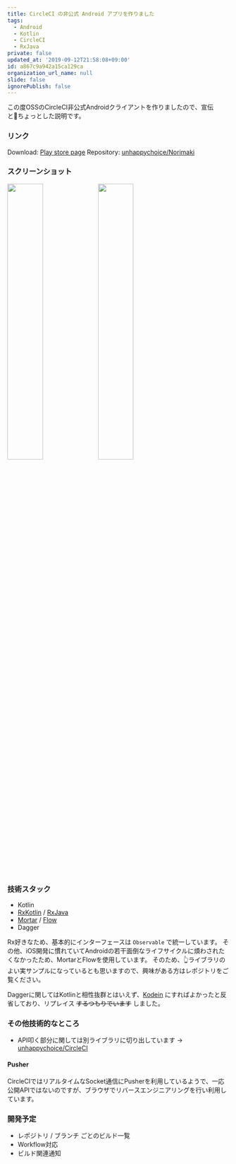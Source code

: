 ```yaml
---
title: CircleCI の非公式 Android アプリを作りました
tags:
  - Android
  - Kotlin
  - CircleCI
  - RxJava
private: false
updated_at: '2019-09-12T21:58:08+09:00'
id: a867c9a942a15ca129ca
organization_url_name: null
slide: false
ignorePublish: false
---
```

この度OSSのCircleCI非公式Androidクライアントを作りましたので、宣伝とちょっとした説明です。

### リンク
Download: [Play store page](https://play.google.com/store/apps/details?id=com.unhappychoice.norimaki&hl=ja)
Repository: [unhappychoice/Norimaki](https://github.com/unhappychoice/Norimaki)

### スクリーンショット
<img src="https://qiita-image-store.s3.amazonaws.com/0/32851/64914bbe-c88d-af87-f230-db599d0313ea.png" width="40%"/> <img src="https://qiita-image-store.s3.amazonaws.com/0/32851/7dce222f-adc0-1bcb-e6b3-6a2179632fd5.png" width="40%" />

### 技術スタック

- Kotlin
- [RxKotlin](https://github.com/ReactiveX/RxKotlin) / [RxJava](https://github.com/ReactiveX/RxJava)
- [Mortar](https://github.com/square/mortar) / [Flow](https://github.com/square/flow)
- Dagger

Rx好きなため、基本的にインターフェースは `Observable` で統一しています。
その他、iOS開発に慣れていてAndroidの若干面倒なライフサイクルに煩わされたくなかったため、MortarとFlowを使用しています。
そのため、👆ライブラリのよい実サンプルになっているとも思いますので、興味がある方はレポジトリをご覧ください。

Daggerに関してはKotlinと相性抜群とはいえず、[Kodein](https://github.com/SalomonBrys/Kodein) にすればよかったと反省しており、リプレイス ~~するつもりでいます~~ しました。

### その他技術的なところ

- API叩く部分に関しては別ライブラリに切り出しています -> [unhappychoice/CircleCI](https://github.com/unhappychoice/CircleCI)

#### Pusher
CircleCIではリアルタイムなSocket通信にPusherを利用しているようで、一応公開APIではないのですが、ブラウザでリバースエンジニアリングを行い利用しています。

### 開発予定
- レポジトリ / ブランチ ごとのビルド一覧
- Workflow対応
- ビルド関連通知
